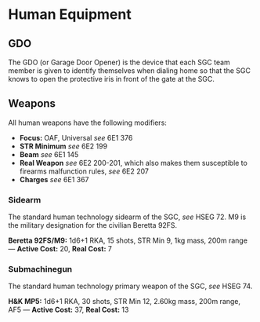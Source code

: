 # Human Equipment

## GDO

The GDO (or Garage Door Opener) is the device that each SGC team member is given to identify themselves when dialing home so that the SGC knows to open the protective iris in front of the gate at the SGC.

## Weapons

All human weapons have the following modifiers:

* **Focus:** OAF, Universal _see_ 6E1 376
* **STR Minimum** _see_ 6E2 199
* **Beam** _see_ 6E1 145
* **Real Weapon** _see_ 6E2 200-201, which also makes them susceptible to firearms malfunction rules, _see_ 6E2 207
* **Charges** _see_ 6E1 367

### Sidearm

The standard human technology sidearm of the SGC, _see_ HSEG 72. M9 is the military designation for the civilian Beretta 92FS.

**Beretta 92FS/M9:** 1d6+1 RKA, 15 shots, STR Min 9, 1kg mass, 200m range &mdash; **Active Cost:** 20, **Real Cost:** 7

### Submachinegun

The standard human technology primary weapon of the SGC, _see_ HSEG 74.

**H&K MP5:** 1d6+1 RKA, 30 shots, STR Min 12, 2.60kg mass, 200m range, AF5 &mdash; **Active Cost:** 37, **Real Cost:** 13

